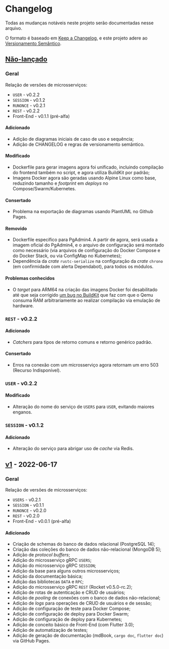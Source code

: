 # Changelog

Todas as mudanças notáveis neste projeto serão documentadas nesse arquivo.

O formato é baseado em [Keep a Changelog](https://keepachangelog.com/pt-BR/1.0.0/),
e este projeto adere ao [Versionamento Semântico](https://semver.org/spec/v2.0.0.html).



## [Não-lançado]

### Geral

Relação de versões de microsserviços:

- `USER` - v0.2.2
- `SESSION` - v0.1.2
- `RUNONCE` - v0.2.1
- `REST` - v0.2.2
- Front-End - v0.1.1 (pré-alfa)

#### Adicionado

- Adição de diagramas iniciais de caso de uso e sequência;
- Adição de CHANGELOG e regras de versionamento semântico.

#### Modificado

- Dockerfile para gerar imagens agora foi unificado, incluindo compilação do
  frontend também no script, e agora utiliza BuildKit por padrão;
- Imagens Docker agora são geradas usando Alpine Linux como base, reduzindo
  tamanho e _footprint_ em _deploys_ no Compose/Swarm/Kubernetes.

#### Consertado

- Problema na exportação de diagramas usando PlantUML no Github Pages.

#### Removido

- Dockerfile específico para PgAdmin4. A partir de agora, será usada a imagem
  oficial do PgAdmin4, e o arquivo de configuração será montado como necessário
  (via arquivos de configuração do Docker Compose e do Docker Stack, ou via
  ConfigMap no Kubernetes);
- Dependência da _crate_ `rustc-serialize` na configuração da _crate_
  `chrono` (em confirmidade com alerta Dependabot), para todos os módulos.

#### Problemas conhecidos

- O _target_ para ARM64 na criação das imagens Docker foi desabilitado até
  que seja corrigido [um bug no BuildKit](https://github.com/docker/build-push-action/issues/621) que faz com que o Qemu consuma RAM
  arbitrariamente ao realizar compilação via emulação de hardware.

### `REST` - v0.2.2

#### Adicionado

- _Catchers_ para tipos de retorno comuns e retorno genérico padrão.

#### Consertado

- Erros na conexão com um microsserviço agora retornam um erro 503 (Recurso
  Indisponível).


### `USER` - v0.2.2

#### Modificado

- Alteração do nome do serviço de `USERS` para `USER`, evitando maiores
  enganos.

### `SESSION` - v0.1.2

#### Adicionado

- Alteração do serviço para abrigar uso de _cache_ via Redis.


## [v1] - 2022-06-17

### Geral

Relação de versões de microsserviços:

- `USERS` - v0.2.1
- `SESSION` - v0.1.1
- `RUNONCE` - v0.2.0
- `REST` - v0.2.0
- Front-End - v0.0.1 (pré-alfa)

#### Adicionado

- Criação de schemas do banco de dados relacional (PostgreSQL 14);
- Criação das coleções do banco de dados não-relacional (MongoDB 5);
- Adição de _protocol buffers_;
- Adição do microsserviço gRPC `USERS`;
- Adição do microsserviço gRPC `SESSION`;
- Adição da base para alguns outros microsserviços;
- Adição da documentação básica;
- Adição das bibliotecas `DATA` e `RPC`;
- Adição do microsserviço gRPC `REST` (Rocket v0.5.0-rc.2);
- Adição de rotas de autenticação e CRUD de usuários;
- Adição de _pooling_ de conexões com o banco de dados não-relacional;
- Adição de _logs_ para operações de CRUD de usuários e de sessão;
- Adição de configuração de teste para Docker Compose;
- Adição de configuração de deploy para Docker Swarm;
- Adição de configuração de deploy para Kubernetes;
- Adição de conceito básico de Front-End (com Flutter 3.0);
- Adição de automatização de testes;
- Adição de geração de documentação (mdBook, `cargo doc`, `flutter doc`)
  via GitHub Pages.


[Não-lançado]: https://github.com/luksamuk/minerva-system/compare/v1...HEAD
[v1]: https://github.com/luksamuk/minerva-system/releases/tag/v1

<!-- ==== Exemplo ==== -->
<!-- ## [v1] - 2022-06-17 -->
<!-- #### Adicionado -->
<!-- #### Modificado -->
<!-- #### Consertado -->
<!-- #### Removido -->

<!-- ### `USERS` - [v0.2.1] -->
<!-- #### Adicionado -->
<!-- #### Modificado -->
<!-- #### Consertado -->
<!-- #### Removido -->

<!-- ### `SESSION` - [v0.1.1] -->
<!-- #### Adicionado -->
<!-- #### Modificado -->
<!-- #### Consertado -->
<!-- #### Removido -->

<!-- ### `RUNONCE` - [v0.2.0] -->
<!-- #### Adicionado -->
<!-- #### Modificado -->
<!-- #### Consertado -->
<!-- #### Removido -->

<!-- ### `REST` - [v0.2.0] -->
<!-- #### Adicionado -->
<!-- #### Modificado -->
<!-- #### Consertado -->
<!-- #### Removido -->

<!-- ### Front-End - [v0.0.1] - (pré-alfa) -->
<!-- #### Adicionado -->
<!-- #### Modificado -->
<!-- #### Consertado -->
<!-- #### Removido -->
